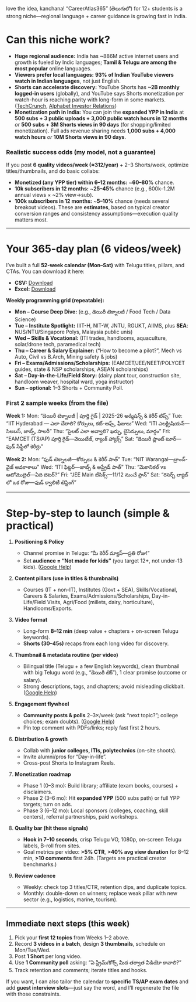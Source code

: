 love the idea, kanchana! “CareerAtlas365” (తెలుగులో) for 12+ students is a strong niche—regional language + career guidance is growing fast in India.

# Can this niche work?

* **Huge regional audience:** India has \~886M active internet users and growth is fueled by Indic languages; **Tamil & Telugu are among the most popular** online languages.
* **Viewers prefer local languages:** **93% of Indian YouTube viewers watch in Indian languages**, not just English.
* **Shorts can accelerate discovery:** YouTube Shorts has **\~2B monthly logged-in users** (globally), and YouTube says Shorts monetization per watch-hour is reaching parity with long-form in some markets. ([TechCrunch][1], [Alphabet Investor Relations][2])
* **Monetization path in India:** You can join the **expanded YPP in India** at **500 subs + 3 public uploads + 3,000 public watch hours in 12 months** *or* **500 subs + 3M Shorts views in 90 days** (for shopping/limited monetization). Full ads revenue sharing needs **1,000 subs + 4,000 watch hours** *or* **10M Shorts views in 90 days**.

### Realistic success odds (my model, not a guarantee)

If you post **6 quality videos/week (≈312/year)** + 2–3 Shorts/week, optimize titles/thumbnails, and do basic collabs:

* **Monetized (any YPP tier) within 6–12 months:** \~**60–80%** chance.
* **10k subscribers in 12 months:** \~**25–45%** chance (e.g., 600k–1.2M annual views × \~2% view→sub).
* **100k subscribers in 12 months:** \~**5–10%** chance (needs several breakout videos).
  These are **estimates**, based on typical creator conversion ranges and consistency assumptions—execution quality matters most.

---

# Your 365-day plan (6 videos/week)

I’ve built a full **52-week calendar (Mon–Sat)** with Telugu titles, pillars, and CTAs. You can download it here:

* **CSV:** [Download](sandbox:/mnt/data/careeratlas365_calendar.csv)
* **Excel:** [Download](sandbox:/mnt/data/careeratlas365_calendar.xlsx)

**Weekly programming grid (repeatable):**

* **Mon – Course Deep Dive:** (e.g., డెయిరీ టెక్నాలజీ / Food Tech / Data Science)
* **Tue – Institute Spotlight:** (IIT-H, NIT-W, JNTU, RGUKT, AIIMS, plus **SEA**: NUS/NTU/Singapore Polys, Malaysia public unis)
* **Wed – Skills & Vocational:** (ITI trades, handlooms, aquaculture, solar/drone tech, paramedical tech)
* **Thu – Career & Salary Explainer:** (“How to become a pilot?”, Mech vs Auto, Civil vs B.Arch, Mining safety & jobs)
* **Fri – Exams/Admissions/Scholarships:** (EAMCET/JEE/NEET/POLYCET guides, state & NSP scholarships, ASEAN scholarships)
* **Sat – Day-in-the-Life/Field Story:** (dairy plant tour, construction site, handloom weaver, hospital ward, yoga instructor)
* **Sun – optional:** 1–3 Shorts + Community Poll.

### First 2 sample weeks (from the file)

**Week 1:**
Mon: “డెయిరీ టెక్నాలజీ | పూర్తి గైడ్ | 2025-26 అడ్మిషన్స్ & కెరీర్ టిప్స్”
Tue: “IIT Hyderabad — ఎలా చేరాలి? కోర్సులు, కట్-ఆఫ్స్, ఫీజులు”
Wed: “ITI ఎలక్ట్రిషియన్—సిలబస్, జాబ్స్, సాలరీ”
Thu: “పైలట్ ఎలా అవ్వాలి? ఖర్చు, లైసెన్సులు, మార్గం”
Fri: “EAMCET (TS/AP) పూర్తి గైడ్—వెయిటేజ్, ర్యాంక్ హ్యాక్స్”
Sat: “డెయిరీ ప్లాంట్ టూర్—ఫుడ్ సేఫ్టీలో కెరీర్లు”

**Week 2:**
Mon: “ఫుడ్ టెక్నాలజీ—కోర్సులు & కెరీర్ పాత్”
Tue: “NIT Warangal—బ్రాంచ్-వైజ్ అవకాశాలు”
Wed: “ITI ఫిట్టర్—జాబ్స్ & అప్ఘ్రేడ్ పాత్”
Thu: “మెకానికల్ vs ఆటోమొబైల్—ఏది బెటర్?”
Fri: “JEE Main బేసిక్స్—11/12 నుంచే ప్లాన్”
Sat: “రిసెర్చ్ ల్యాబ్ లో ఒక రోజు—ఫుడ్ క్వాలిటీ టెస్టింగ్”

---

# Step-by-step to launch (simple & practical)

1. **Positioning & Policy**

   * Channel promise in Telugu: “మీ కెరీర్ మ్యాప్—ప్రతి రోజు!”
   * Set **audience = “Not made for kids”** (you target 12+, not under-13 kids). ([Google Help][3])

2. **Content pillars (use in titles & thumbnails)**

   * Courses (IT + non-IT), Institutes (Govt + SEA), Skills/Vocational, Careers & Salaries, Exams/Admissions/Scholarships, Day-in-Life/Field Visits, Agri/Food (millets, dairy, horticulture), Handlooms/Exports.

3. **Video format**

   * Long-form **8–12 min** (deep value + chapters + on-screen Telugu keywords).
   * **Shorts (30–45s)** recaps from each long video for discovery.

4. **Thumbnail & metadata routine (per video)**

   * Bilingual title (Telugu + a few English keywords), clean thumbnail with big Telugu word (e.g., “డెయిరీ టెక్”), 1 clear promise (outcome or salary).
   * Strong descriptions, tags, and chapters; avoid misleading clickbait. ([Google Help][4])

5. **Engagement flywheel**

   * **Community posts & polls** 2–3×/week (ask “next topic?”; college choices; exam doubts). ([Google Help][5])
   * Pin top comment with PDFs/links; reply fast first 2 hours.

6. **Distribution & growth**

   * Collab with **junior colleges, ITIs, polytechnics** (on-site shoots).
   * Invite alumni/pros for “Day-in-life”.
   * Cross-post Shorts to Instagram Reels.

7. **Monetization roadmap**

   * Phase 1 (0–3 mo): Build library; affiliate (exam books, courses) + disclaimers.
   * Phase 2 (3–6 mo): Hit **expanded YPP** (500 subs path) or full YPP targets; turn on ads.
   * Phase 3 (6–12 mo): Local sponsors (colleges, coaching, skill centers), referral partnerships, paid workshops.

8. **Quality bar (hit these signals)**

   * **Hook in 7–10 seconds**, crisp Telugu VO, 1080p, on-screen Telugu labels, B-roll from sites.
   * Goal metrics per video: **>5% CTR**, **>40% avg view duration** for 8–12 min, **>10 comments** first 24h. (Targets are practical creator benchmarks.)

9. **Review cadence**

   * Weekly: check top 3 titles/CTR, retention dips, and duplicate topics.
   * Monthly: double-down on winners; replace weak pillar with new sector (e.g., logistics, marine, tourism).

---

## Immediate next steps (this week)

1. Pick your **first 12 topics** from Weeks 1–2 above.
2. Record **3 videos in a batch**, design **3 thumbnails**, schedule on Mon/Tue/Wed.
3. Post **1 Short** per long video.
4. Use **1 Community poll** asking: “ఏ స్ట్రీమ్/కోర్స్ మీద తర్వాత వీడియో కావాలి?”
5. Track retention and comments; iterate titles and hooks.

If you want, I can also tailor the calendar to **specific TS/AP exam dates** and add **guest interview slots**—just say the word, and I’ll regenerate the file with those constraints.

[1]: https://techcrunch.com/2023/07/25/google-says-2-billion-logged-in-monthly-users-are-watching-youtube-shorts/?utm_source=chatgpt.com "Google says 2 billion logged in monthly users are watching ..."
[2]: https://abc.xyz/2025-q2-earnings-call?utm_source=chatgpt.com "2025 Q2 Earnings Call"
[3]: https://support.google.com/youtube/answer/9527654?co=GENIE.Platform%3DDesktop&hl=en&utm_source=chatgpt.com "Set your channel or video's audience - Computer"
[4]: https://support.google.com/youtube/answer/141805?hl=en&utm_source=chatgpt.com "YouTube performance FAQ & Troubleshooting"
[5]: https://support.google.com/youtube/answer/15739414?co=GENIE.Platform%3DAndroid&hl=en&utm_source=chatgpt.com "Start your Community - Android - YouTube Help"
